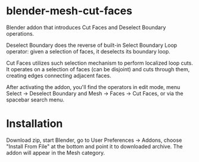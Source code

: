 blender-mesh-cut-faces
======================

Blender addon that introduces Cut Faces and Deselect Boundary operations.

Deselect Boundary does the reverse of built-in Select Boundary Loop operator: given a selection of faces, it deselects its boundary loop.

Cut Faces utilizes such selection mechanism to perform localized loop cuts. It operates on a selection of faces (can be disjoint) and cuts through them, creating edges connecting adjacent faces.

After activating the addon, you'll find the operators in edit mode, menu Select -> Deselect Boundary and Mesh -> Faces -> Cut Faces, or via the spacebar search menu.

Installation
============

Download zip, start Blender, go to User Preferences -> Addons, choose "Install From File" at the bottom and point it to downloaded archive. The addon will appear in the Mesh category.
